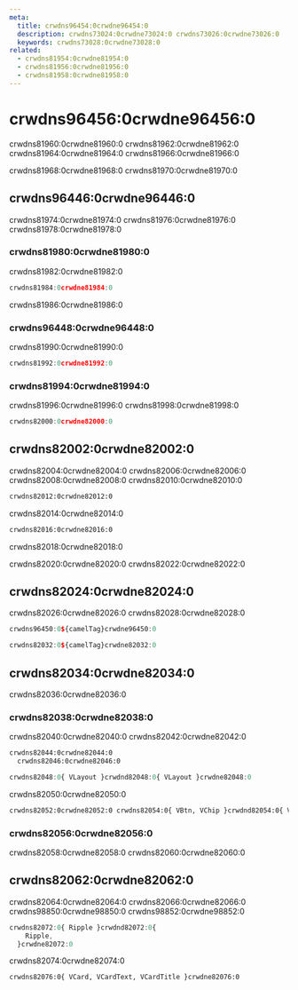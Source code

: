 ```yaml
---
meta:
  title: crwdns96454:0crwdne96454:0
  description: crwdns73024:0crwdne73024:0 crwdns73026:0crwdne73026:0
  keywords: crwdns73028:0crwdne73028:0
related:
  - crwdns81954:0crwdne81954:0
  - crwdns81956:0crwdne81956:0
  - crwdns81958:0crwdne81958:0
---
```


# crwdns96456:0crwdne96456:0

crwdns81960:0crwdne81960:0 crwdns81962:0crwdne81962:0 crwdns81964:0crwdne81964:0 crwdns81966:0crwdne81966:0

<entry-ad />

<alert type="error">
  crwdns81968:0crwdne81968:0 crwdns81970:0crwdne81970:0
</alert>

## crwdns96446:0crwdne96446:0

crwdns81974:0crwdne81974:0 crwdns81976:0crwdne81976:0 crwdns81978:0crwdne81978:0

### crwdns81980:0crwdne81980:0

crwdns81982:0crwdne81982:0

```js
crwdns81984:0crwdne81984:0
```

<alert type="info">
  crwdns81986:0crwdne81986:0
</alert>

### crwdns96448:0crwdne96448:0

crwdns81990:0crwdne81990:0

```js
crwdns81992:0crwdne81992:0
```

### crwdns81994:0crwdne81994:0

crwdns81996:0crwdne81996:0 crwdns81998:0crwdne81998:0

```js
crwdns82000:0crwdne82000:0
```

## crwdns82002:0crwdne82002:0

crwdns82004:0crwdne82004:0 crwdns82006:0crwdne82006:0 crwdns82008:0crwdne82008:0 crwdns82010:0crwdne82010:0

```bash
crwdns82012:0crwdne82012:0
```

crwdns82014:0crwdne82014:0

```bash
crwdns82016:0crwdne82016:0
```

<alert type="info">
  crwdns82018:0crwdne82018:0
</alert>

crwdns82020:0crwdne82020:0 crwdns82022:0crwdne82022:0

## crwdns82024:0crwdne82024:0

crwdns82026:0crwdne82026:0 crwdns82028:0crwdne82028:0

```js
crwdns96450:0${camelTag}crwdne96450:0
```

```js
crwdns82032:0${camelTag}crwdne82032:0
```

## crwdns82034:0crwdne82034:0

crwdns82036:0crwdne82036:0

### crwdns82038:0crwdne82038:0

crwdns82040:0crwdne82040:0 crwdns82042:0crwdne82042:0

```html
crwdns82044:0crwdne82044:0
  crwdns82046:0crwdne82046:0
```

```js
crwdns82048:0{ VLayout }crwdnd82048:0{ VLayout }crwdne82048:0
```

crwdns82050:0crwdne82050:0

```html
crwdns82052:0crwdne82052:0 crwdns82054:0{ VBtn, VChip }crwdnd82054:0{ VBtn, VChip }crwdnd82054:0{ button: false }crwdne82054:0
```

### crwdns82056:0crwdne82056:0

crwdns82058:0crwdne82058:0 crwdns82060:0crwdne82060:0

## crwdns82062:0crwdne82062:0

crwdns82064:0crwdne82064:0 crwdns82066:0crwdne82066:0 crwdns98850:0crwdne98850:0 crwdns98852:0crwdne98852:0

```js
crwdns82072:0{ Ripple }crwdnd82072:0{
    Ripple,
  }crwdne82072:0
```

crwdns82074:0crwdne82074:0

```html
crwdns82076:0{ VCard, VCardText, VCardTitle }crwdne82076:0
```

<backmatter />
